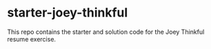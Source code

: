 # starter-joey-thinkful

This repo contains the starter and solution code for the Joey Thinkful resume exercise.
